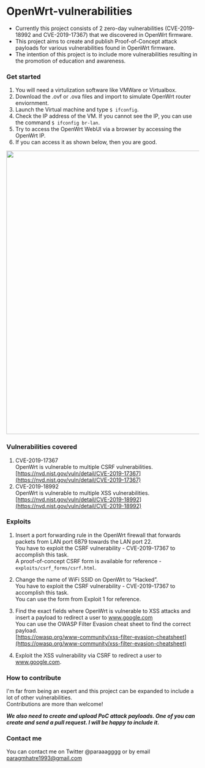 # **OpenWrt-vulnerabilities**

- Currently this project consists of 2 zero-day vulnerabilities (CVE-2019-18992 and CVE-2019-17367) that we discovered in OpenWrt firmware.
- This project aims to create and publish Proof-of-Concept attack payloads for various vulnerabilities found in OpenWrt firmware.
- The intention of this project is to include more vulnerabilities resulting in the promotion of education and awareness. 

### **Get started**
1. You will need a virtulization software like VMWare or Virtualbox.  
2. Download the .ovf or .ova files and import to simulate OpenWrt router enviornment.  
3. Launch the Virtual machine and type `$ ifconfig`.  
4. Check the IP address of the VM. If you cannot see the IP, you can use the command `$ ifconfig br-lan`.  
5. Try to access the OpenWrt WebUI via a browser by accessing the OpenWrt IP.  
6. If you can access it as shown below, then you are good.

<img src="https://raw.githubusercontent.com/paragmhatre1993/OpenWrt-vulnerabilities/master/images/ss1.png" width="740">

### **Vulnerabilities covered**



1. CVE-2019-17367 \
OpenWrt is vulnerable to multiple CSRF vulnerabilities. \
[https://nvd.nist.gov/vuln/detail/CVE-2019-17367](https://nvd.nist.gov/vuln/detail/CVE-2019-17367)
2. CVE-2019-18992 \
OpenWrt is vulnerable to multiple XSS vulnerabilities. \
[https://nvd.nist.gov/vuln/detail/CVE-2019-18992](https://nvd.nist.gov/vuln/detail/CVE-2019-18992) 



### **Exploits**



1. Insert a port forwarding rule in the OpenWrt firewall that forwards packets from LAN port 6879 towards the LAN port 22.  \
You have to exploit the CSRF vulnerability - CVE-2019-17367 to accomplish this task. \
A proof-of-concept CSRF form is available for reference - `exploits/csrf_forms/csrf.html`.
2. Change the name of WiFi SSID on OpenWrt to “Hacked”. \
You have to exploit the CSRF vulnerability - CVE-2019-17367 to accomplish this task. \
You can use the form from Exploit 1 for reference.
3. Find the exact fields where OpenWrt is vulnerable to XSS attacks and insert a payload to redirect a user to www.google.com  \
You can use the OWASP Filter Evasion cheat sheet to find the correct payload.  \
[https://owasp.org/www-community/xss-filter-evasion-cheatsheet](https://owasp.org/www-community/xss-filter-evasion-cheatsheet)  

4. Exploit the XSS vulnerability via CSRF to redirect a user to www.google.com.

### **How to contribute**

I'm far from being an expert and this project can be expanded to include a lot of other vulnerabilities.  
Contributions are more than welcome!

**_We also need to create and upload PoC attack payloads. One of you can create and send a pull request. I will be happy to include it._**

### **Contact me**

You can contact me on Twitter @paraaagggg or by email paragmhatre1993@gmail.com
